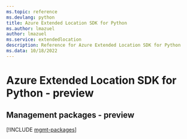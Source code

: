 ```yaml
---
ms.topic: reference
ms.devlang: python
title: Azure Extended Location SDK for Python
ms.author: lmazuel
author: lmazuel
ms.service: extendedlocation
description: Reference for Azure Extended Location SDK for Python
ms.data: 10/18/2022
---
```

# Azure Extended Location SDK for Python - preview

## Management packages - preview
[!INCLUDE [mgmt-packages](extended-location-mgmt-index.md)]